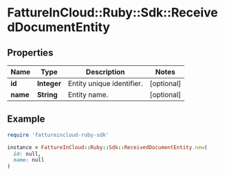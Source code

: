 # FattureInCloud::Ruby::Sdk::ReceivedDocumentEntity

## Properties

| Name | Type | Description | Notes |
| ---- | ---- | ----------- | ----- |
| **id** | **Integer** | Entity unique identifier. | [optional] |
| **name** | **String** | Entity name. | [optional] |

## Example

```ruby
require 'fattureincloud-ruby-sdk'

instance = FattureInCloud::Ruby::Sdk::ReceivedDocumentEntity.new(
  id: null,
  name: null
)
```

